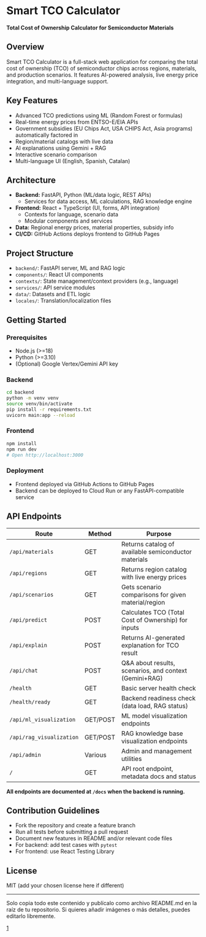 # Smart TCO Calculator

**Total Cost of Ownership Calculator for Semiconductor Materials**

## Overview

Smart TCO Calculator is a full-stack web application for comparing the total cost of ownership (TCO) of semiconductor chips across regions, materials, and production scenarios. It features AI-powered analysis, live energy price integration, and multi-language support.

## Key Features

- Advanced TCO predictions using ML (Random Forest or formulas)
- Real-time energy prices from ENTSO-E/EIA APIs
- Government subsidies (EU Chips Act, USA CHIPS Act, Asia programs) automatically factored in
- Region/material catalogs with live data
- AI explanations using Gemini + RAG
- Interactive scenario comparison
- Multi-language UI (English, Spanish, Catalan)

## Architecture

- **Backend:** FastAPI, Python (ML/data logic, REST APIs)
  - Services for data access, ML calculations, RAG knowledge engine
- **Frontend:** React + TypeScript (UI, forms, API integration)
  - Contexts for language, scenario data
  - Modular components and services
- **Data:** Regional energy prices, material properties, subsidy info
- **CI/CD:** GitHub Actions deploys frontend to GitHub Pages

## Project Structure

- `backend/`: FastAPI server, ML and RAG logic
- `components/`: React UI components
- `contexts/`: State management/context providers (e.g., language)
- `services/`: API service modules
- `data/`: Datasets and ETL logic
- `locales/`: Translation/localization files

## Getting Started

### Prerequisites

- Node.js (>=18)
- Python (>=3.10)
- (Optional) Google Vertex/Gemini API key

### Backend

```bash
cd backend
python -m venv venv
source venv/bin/activate
pip install -r requirements.txt
uvicorn main:app --reload
```

### Frontend

```bash
npm install
npm run dev
# Open http://localhost:3000
```

### Deployment

- Frontend deployed via GitHub Actions to GitHub Pages
- Backend can be deployed to Cloud Run or any FastAPI-compatible service

## API Endpoints

| Route                | Method    | Purpose                                               |
|----------------------|-----------|-------------------------------------------------------|
| `/api/materials`     | GET       | Returns catalog of available semiconductor materials  |
| `/api/regions`       | GET       | Returns region catalog with live energy prices        |
| `/api/scenarios`     | GET       | Gets scenario comparisons for given material/region   |
| `/api/predict`       | POST      | Calculates TCO (Total Cost of Ownership) for inputs   |
| `/api/explain`       | POST      | Returns AI-generated explanation for TCO result       |
| `/api/chat`          | POST      | Q&A about results, scenarios, and context (Gemini+RAG)|
| `/health`            | GET       | Basic server health check                             |
| `/health/ready`      | GET       | Backend readiness check (data load, RAG status)       |
| `/api/ml_visualization` | GET/POST | ML model visualization endpoints                      |
| `/api/rag_visualization`| GET/POST | RAG knowledge base visualization endpoints            |
| `/api/admin`         | Various   | Admin and management utilities                        |
| `/`                  | GET       | API root endpoint, metadata docs and status           |

**All endpoints are documented at `/docs` when the backend is running.**

## Contribution Guidelines

- Fork the repository and create a feature branch
- Run all tests before submitting a pull request
- Document new features in README and/or relevant code files
- For backend: add test cases with `pytest`
- For frontend: use React Testing Library

## License

MIT (add your chosen license here if different)

***

Solo copia todo este contenido y publícalo como archivo README.md en la raíz de tu repositorio. Si quieres añadir imágenes o más detalles, puedes editarlo libremente.

[1](https://github.com/martamateu/smart-tco-calculator/blob/main/backend/main.py)

